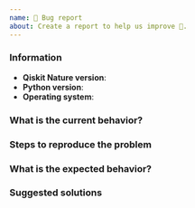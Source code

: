 ```yaml
---
name: 🐛 Bug report
about: Create a report to help us improve 🤔.
---
```


<!-- ⚠️ If you do not respect this template, your issue will be closed -->
<!-- ⚠️ Make sure to browse the opened and closed issues -->

### Information

- **Qiskit Nature version**:
- **Python version**:
- **Operating system**:

### What is the current behavior?



### Steps to reproduce the problem



### What is the expected behavior?



### Suggested solutions


